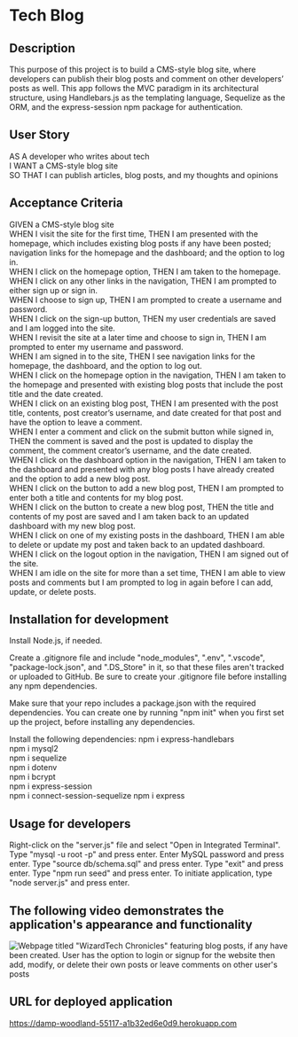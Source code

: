 # Tech Blog

## Description
This purpose of this project is to build a CMS-style blog site, where developers can publish their blog posts and comment on other developers’ posts as well. This app follows the MVC paradigm in its architectural structure, using Handlebars.js as the templating language, Sequelize as the ORM, and the express-session npm package for authentication.

## User Story
AS A developer who writes about tech  
I WANT a CMS-style blog site  
SO THAT I can publish articles, blog posts, and my thoughts and opinions

## Acceptance Criteria
GIVEN a CMS-style blog site  
WHEN I visit the site for the first time, THEN I am presented with the homepage, which includes existing blog posts if any have been posted; navigation links for the homepage and the dashboard; and the option to log in.  
WHEN I click on the homepage option, THEN I am taken to the homepage.  
WHEN I click on any other links in the navigation, THEN I am prompted to either sign up or sign in.  
WHEN I choose to sign up, THEN I am prompted to create a username and password.  
WHEN I click on the sign-up button, THEN my user credentials are saved and I am logged into the site.  
WHEN I revisit the site at a later time and choose to sign in, THEN I am prompted to enter my username and password.  
WHEN I am signed in to the site, THEN I see navigation links for the homepage, the dashboard, and the option to log out.  
WHEN I click on the homepage option in the navigation, THEN I am taken to the homepage and presented with existing blog posts that include the post title and the date created.  
WHEN I click on an existing blog post, THEN I am presented with the post title, contents, post creator’s username, and date created for that post and have the option to leave a comment.  
WHEN I enter a comment and click on the submit button while signed in, THEN the comment is saved and the post is updated to display the comment, the comment creator’s username, and the date created.  
WHEN I click on the dashboard option in the navigation, THEN I am taken to the dashboard and presented with any blog posts I have already created and the option to add a new blog post.  
WHEN I click on the button to add a new blog post, THEN I am prompted to enter both a title and contents for my blog post.  
WHEN I click on the button to create a new blog post, THEN the title and contents of my post are saved and I am taken back to an updated dashboard with my new blog post.  
WHEN I click on one of my existing posts in the dashboard, THEN I am able to delete or update my post and taken back to an updated dashboard.  
WHEN I click on the logout option in the navigation, THEN I am signed out of the site.  
WHEN I am idle on the site for more than a set time, THEN I am able to view posts and comments but I am prompted to log in again before I can add, update, or delete posts.

## Installation for development
Install Node.js, if needed.

Create a .gitignore file and include "node_modules", ".env", ".vscode", "package-lock.json", and ".DS_Store" in it, so that these files aren't tracked or uploaded to GitHub. Be sure to create your .gitignore file before installing any npm dependencies.

Make sure that your repo includes a package.json with the required dependencies. You can create one by running "npm init" when you first set up the project, before installing any dependencies.

Install the following dependencies:
npm i express-handlebars  
npm i mysql2  
npm i sequelize  
npm i dotenv  
npm i bcrypt  
npm i express-session  
npm i connect-session-sequelize
npm i express

## Usage for developers
Right-click on the "server.js" file and select "Open in Integrated Terminal". Type "mysql -u root -p" and press enter. Enter MySQL password and press enter. Type "source db/schema.sql" and press enter. Type "exit" and press enter. Type "npm run seed" and press enter. To initiate application, type "node server.js" and press enter.

## The following video demonstrates the application's appearance and functionality
![Webpage titled "WizardTech Chronicles" featuring blog posts, if any have been created. User has the option to login or signup for the website then add, modify, or delete their own posts or leave comments on other user's posts](https://github.com/Meowlory3579/weather-dashboard/blob/main/public/assets/images/WizardTechChronicles.gif)

## URL for deployed application
https://damp-woodland-55117-a1b32ed6e0d9.herokuapp.com